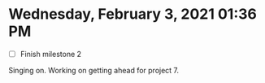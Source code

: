# Wednesday, February  3, 2021 01:36 PM
- [ ] Finish milestone 2 

Singing on. Working on getting ahead for project 7. 
